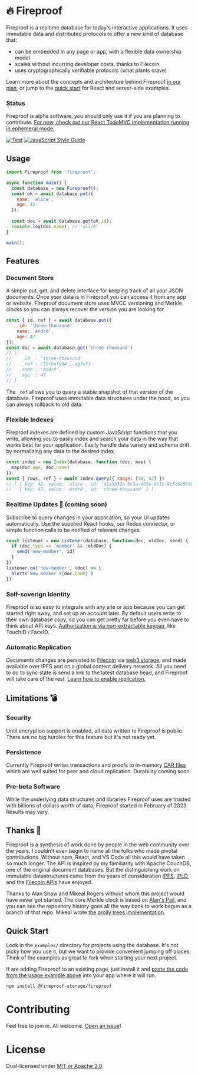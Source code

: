 # 🔥 Fireproof

Fireproof is a realtime database for today's interactive applications. It uses immutable data and distributed protocols 
to offer a new kind of database that:
- can be embedded in any page or app, with a flexible data ownership model
- scales without incurring developer costs, thanks to Filecoin
- uses cryptographically verifiable protocols (what plants crave)

Learn more about the concepts and architecture behind Fireproof [in our plan,](https://hackmd.io/@j-chris/SyoE-Plpj) or jump to the [quick start](#quick-start) for React and server-side examples.

### Status

Fireproof is alpha software, you should only use it if you are planning to contribute. [For now, check out our React TodoMVC implementation running in ephemeral mode.](https://main--lucky-naiad-5aa507.netlify.app/)

[![Test](https://github.com/jchris/fireproof/actions/workflows/test.yml/badge.svg)](https://github.com/jchris/fireproof/actions/workflows/test.yml)
[![JavaScript Style Guide](https://img.shields.io/badge/code_style-standard-brightgreen.svg)](https://standardjs.com)

## Usage

```js
import Fireproof from 'fireproof';

async function main() {
  const database = new Fireproof();
  const ok = await database.put({
    name: 'alice',
    age: 42
  });
  
  const doc = await database.get(ok.id);
  console.log(doc.name); // 'alice'
}

main();
```

## Features

### Document Store

A simple put, get, and delete interface for keeping track of all your JSON documents. Once your data is in Fireproof you can access it from any app or website. Fireproof document store uses MVCC versioning and Merkle clocks so you can always recover the version you are looking for.

```js
const { id, ref } = await database.put({
    _id: 'three-thousand'
    name: 'André',
    age: 47
});
const doc = await database.get('three-thousand')
// {
//    _id  : 'three-thousand'
//    _ref : CID(bafy84...agfw7)
//    name : 'André',
//    age  : 47
// }
```

The `_ref` allows you to query a stable snapshot of that version of the database. Fireproof uses immutable data structures under the hood, so you can always rollback to old data.

### Flexible Indexes

Fireproof indexes are defined by custom JavaScript functions that you write, allowing you to easily index and search your data in the way that works best for your application. Easily handle data variety and schema drift by normalizing any data to the desired index.

```js
const index = new Index(database, function (doc, map) {
  map(doc.age, doc.name)
})
const { rows, ref } = await index.query({ range: [40, 52] })
// [ { key: 42, value: 'alice', id: 'a1s3b32a-3c3a-4b5e-9c1c-8c5c0c5c0c5c' },
//   { key: 47, value: 'André', id: 'three-thousand' } ]
```

### Realtime Updates 🚧 (coming soon)

Subscribe to query changes in your application, so your UI updates automatically. Use the supplied React hooks, our Redux connector, or simple function calls to be notified of relevant changes.

```js
const listener = new Listener(database, function(doc, oldDoc, send) {
  if (doc.type == 'member' && !oldDoc) {
    send('new-member', id)
  }
})
listener.on('new-member', (doc) => {
  alert(`New member ${doc.name}`)
})
```

### Self-soverign Identity

Fireproof is so easy to integrate with any site or app because you can get started right away, and set up an account later. By default users write to their own database copy, so you can get pretty far before you even have to think about API keys. [Authorization is via non-extractable keypair](https://ucan.xyz), like TouchID / FaceID.

### Automatic Replication

Documents changes are persisted to [Filecoin](https://filecoin.io) via [web3.storage](https://web3.storage), and made available over IPFS and on a global content delivery network. All you need to do to sync state is send a link to the latest database head, and Fireproof will take care of the rest. [Learn how to enable replication.]()

## Limitations 💣

### Security

Until encryption support is enabled, all data written to Fireproof is public. There are no big hurdles for this feature but it's not ready yet.

### Persistence

Currently Fireproof writes transactions and proofs to in-memory [CAR files](https://ipld.io/specs/transport/car/carv2/) which are well suited for peer and cloud replication. Durability coming soon.

### Pre-beta Software

While the underlying data structures and libraries Fireproof uses are trusted with billions of dollars worth of data, Fireproof started in February of 2023. Results may vary.

## Thanks 🙏

Fireproof is a synthesis of work done by people in the web community over the years. I couldn't even begin to name all the folks who made pivotal contributions. Without npm, React, and VS Code all this would have taken so much longer. The API is inspired by my familiarity with Apache CouchDB, one of the original document databases. But the distinguishing work on immutable datastructures came from the years of consideration [IPFS](https://ipfs.tech), [IPLD](https://ipld.io), and the [Filecoin APIs](https://docs.filecoin.io) have enjoyed.

Thanks to Alan Shaw and Mikeal Rogers without whom this project would have never got started. The core Merkle clock is based on [Alan's Pail](https://github.com/alanshaw/pail), and you can see the repository history goes all the way back to work begun as a branch of that repo. Mikeal wrote [the prolly trees implementation](https://github.com/mikeal/prolly-trees).

## Quick Start

Look in the `examples/` directory for projects using the database. It's not picky how you use it, but we want to provide convenient jumping off places. Think of the examples as great to fork when starting your next project.

If are adding Fireproof to an existing page, just install it and [paste the code from the usage example above](#usage) into your app where it will run.

```
npm install @fireproof-storage/fireproof
```

# Contributing

Feel free to join in. All welcome. [Open an issue](https://github.com/jchris/fireproof/issues)!

# License

Dual-licensed under [MIT or Apache 2.0](https://github.com/jchris/fireproof/blob/main/LICENSE.md)
